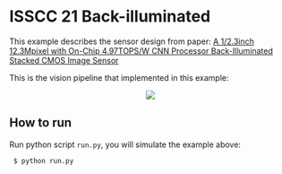 # ISSCC 21 Back-illuminated

This example describes the sensor design from paper: [A 1/2.3inch 12.3Mpixel with On-Chip 4.97TOPS/W CNN Processor Back-Illuminated Stacked CMOS Image Sensor](https://ieeexplore.ieee.org/document/9365965)

This is the vision pipeline that implemented in this example:

<p align="center">
  <img src="https://user-images.githubusercontent.com/21286132/222923303-5ae93289-b0c0-4f0f-a105-f5572e3a8aa9.png">
</p>

## How to run

Run python script `run.py`, you will simulate the example above:
```
 $ python run.py
```
